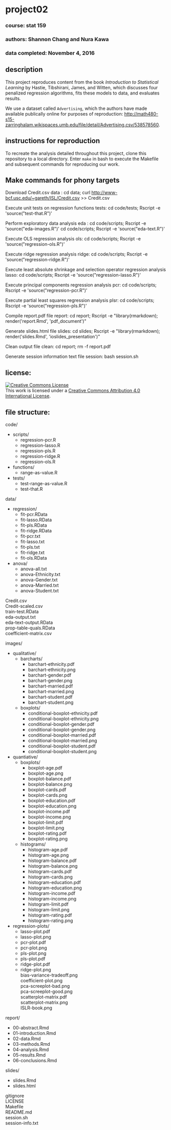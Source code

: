 # project02

### course: stat 159
### authors: Shannon Chang and Nura Kawa
### data completed: November 4, 2016


## description
This project reproduces content from the book _Introduction to Statistical Learning_ by Hastie, Tibshirani, James, and Witten, which discusses four penalized regression algorithms, fits these models to data, and evaluates results. 

We use a dataset called `Advertising`, which the authors have made available publically online for purposes of reproduction: http://math480-s15-zarringhalam.wikispaces.umb.edu/file/detail/Advertising.csv/538578560.  

## instructions for reproduction 
To recreate the analysis detailed throughout this project, clone this repository to a local directory. Enter `make` in bash to execute the Makefile and subsequent commands for reproducing our work.

## Make commands for phony targets
Download Credit.csv
data : 
  cd data; curl http://www-bcf.usc.edu/~gareth/ISL/Credit.csv >> Credit.csv

Execute unit tests on regression functions
tests: 
  cd code/tests; Rscript -e 'source("test-that.R")'

Perform exploratory data analysis
eda : 
  cd code/scripts; Rscript -e 'source("eda-images.R")'
  cd code/scripts; Rscript -e 'source("eda-text.R")'

Execute OLS regression analysis
ols: 
  cd code/scripts; Rscript -e 'source("regression-ols.R")'

Execute ridge regression analysis
ridge: 
  cd code/scripts; Rscript -e 'source("regression-ridge.R")'

Execute least absolute shrinkage and selection operator regression analysis
lasso: 
  cd code/scripts; Rscript -e 'source("regression-lasso.R")'

Execute principal components regression analysis
pcr: 
  cd code/scripts; Rscript -e 'source("regression-pcr.R")'

Execute partial least squares regression analysis
plsr: 
  cd code/scripts; Rscript -e 'source("regression-pls.R")'

Compile report.pdf file
report:
  cd report; Rscript -e "library(rmarkdown); render('report.Rmd', 'pdf_document')"

Generate slides.html file
slides:
  cd slides; Rscript -e "library(rmarkdown); render('slides.Rmd', 'ioslides_presentation')"

Clean output file
clean:
  cd report; rm -f report.pdf

Generate session information text file
session:
  bash session.sh

## license:
<a rel="license" href="http://creativecommons.org/licenses/by/4.0/"><img alt="Creative Commons License" style="border-width:0" src="https://i.creativecommons.org/l/by/4.0/88x31.png" /></a><br />This work is licensed under a <a rel="license" href="http://creativecommons.org/licenses/by/4.0/">Creative Commons Attribution 4.0 International License</a>.


## file structure:

code/  
+ scripts/  
  + regression-pcr.R  
  + regression-lasso.R  
  + regression-pls.R  
  + regression-ridge.R  
  + regression-ols.R  
+ functions/  
  + range-as-value.R  
+ tests/  
  + test-range-as-value.R  
  + test-that.R  
  
data/
+ regression/  
  + fit-pcr.RData  
  + fit-lasso.RData  
  + fit-pls.RData  
  + fit-ridge.RData  
  + fit-pcr.txt  
  + fit-lasso.txt  
  + fit-pls.txt  
  + fit-ridge.txt  
  + fit-ols.RData  
+ anova/  
  + anova-all.txt  
  + anova-Ethnicity.txt  
  + anova-Gender.txt  
  + anova-Married.txt  
  + anova-Student.txt   
  
Credit.csv  
Credit-scaled.csv  
train-test.RData  
eda-output.txt  
eda-text-output.RData   
prop-table-quals.RData  
coefficient-matrix.csv  
  
images/   
+ qualitative/
  + barcharts/
    + barchart-ethnicity.pdf  
    + barchart-ethnicity.png  
    + barchart-gender.pdf  
    + barchart-gender.png  
    + barchart-married.pdf  
    + barchart-married.png  
    + barchart-student.pdf  
    + barchart-student.png  
  + boxplots/  
    + conditional-boxplot-ethnicity.pdf  
    + conditional-boxplot-ethnicity.png
    + conditional-boxplot-gender.pdf  
    + conditional-boxplot-gender.png 
    + conditional-boxplot-married.pdf  
    + conditional-boxplot-married.png
    + conditional-boxplot-student.pdf  
    + conditional-boxplot-student.png  
+ quantiative/  
  + boxplots/  
    +  boxplot-age.pdf  
    +  boxplot-age.png  
    +  boxplot-balance.pdf  
    +  boxplot-balance.png  
    +  boxplot-cards.pdf  
    +  boxplot-cards.png  
    +  boxplot-education.pdf
    +  boxplot-education.png
    +  boxplot-income.pdf  
    +  boxplot-income.png  
    +  boxplot-limit.pdf  
    +  boxplot-limit.png
    +  boxplot-rating.pdf  
    +  boxplot-rating.png
  + histograms/   
    +  histogram-age.pdf  
    +  histogram-age.png  
    +  histogram-balance.pdf  
    +  histogram-balance.png  
    +  histogram-cards.pdf  
    +  histogram-cards.png  
    +  histogram-education.pdf
    +  histogram-education.png
    +  histogram-income.pdf  
    +  histogram-income.png  
    +  histogram-limit.pdf  
    +  histogram-limit.png
    +  histogram-rating.pdf  
    +  histogram-rating.png
+ regression-plots/  
  + lasso-plot.pdf
  + lasso-plot.png  
  + pcr-plot.pdf  
  + pcr-plot.png  
  + pls-plot.png      
  + pls-plot.pdf    
  + ridge-plot.pdf
  + ridge-plot.png  
bias-variance-tradeoff.png  
coefficient-plot.png  
pca-screeplot-bad.png  
pca-screeplot-good.png  
scatterplot-matrix.pdf  
scatterplot-matrix.png  
ISLR-book.png
  
report/
+ 00-abstract.Rmd
+ 01-introduction.Rmd
+ 02-data.Rmd
+ 03-methods.Rmd
+ 04-analysis.Rmd
+ 05-results.Rmd
+ 06-conclusions.Rmd

slides/  
+ slides.Rmd  
+ slides.html  

gitignore  
LICENSE  
Makefile   
README.md  
session.sh  
session-info.txt  
